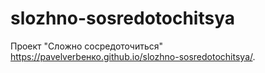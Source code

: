 # slozhno-sosredotochitsya
Проект "Сложно сосредоточиться"
 https://pavelverbенко.github.io/slozhno-sosredotochitsya/.
